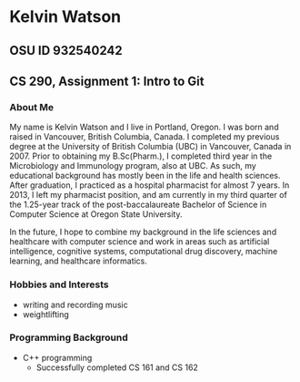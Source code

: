 # Kelvin Watson
## OSU ID 932540242
## CS 290, Assignment 1: Intro to Git

### About Me

My name is Kelvin Watson and I live in Portland, Oregon. I was born and raised in Vancouver, British Columbia, Canada. I completed my previous degree at the University of British Columbia (UBC) in Vancouver, Canada in 2007. Prior to obtaining my B.Sc(Pharm.), I completed third year in the Microbiology and Immunology program, also at UBC. As such, my educational background has mostly been in the life and health sciences. After graduation, I practiced as a hospital pharmacist for almost 7 years. In 2013, I left my pharmacist position, and am currently in my third quarter of the 1.25-year track of the post-baccalaureate Bachelor of Science in Computer Science at Oregon State University.

In the future, I hope to combine my background in the life sciences and healthcare with computer science and work in areas such as artificial intelligence, cognitive systems, computational drug discovery, machine learning, and healthcare informatics.

### Hobbies and Interests

* writing and recording music
* weightlifting

### Programming Background

* C++ programming
	* Successfully completed CS 161 and CS 162